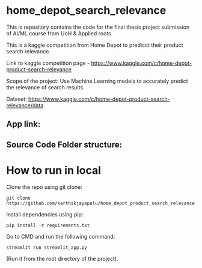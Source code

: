 # home_depot_search_relevance
This is repository contains the code for the final thesis project submission of AI/ML course from UoH & Applied roots

This is a kaggle competition from Home Depot to predicct their product search relevance. 

Link to kaggle competition page - https://www.kaggle.com/c/home-depot-product-search-relevance

Scope of the project: Use Machine Learning models to accurately predict the relevance of search results.

Dataset: https://www.kaggle.com/c/home-depot-product-search-relevance/data

## App link:

## Source Code Folder structure:


# How to run in local

Clone the repo using git clone:
```
git clone https://github.com/karthikjayapalu/home_depot_product_search_relevance.git
```
Install dependencies using pip:
```
pip install -r requirements.txt  
```
Go to CMD and run the following command:
```
streamlit run streamlit_app.py 
```
(Run it from the root directory of the project).
